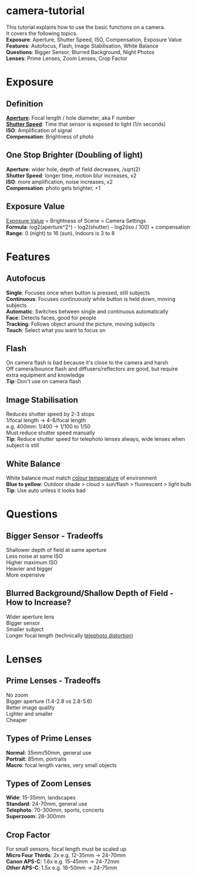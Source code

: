 # camera-tutorial  
This tutorial explains how to use the basic functions on a camera.  
It covers the following topics.  
__Exposure__: Aperture, Shutter Speed, ISO, Compensation, Exposure Value  
__Features__: Autofocus, Flash, Image Stabilisation, White Balance  
__Questions__: Bigger Sensor, Blurred Background, Night Photos  
__Lenses__: Prime Lenses, Zoom Lenses, Crop Factor  
  
# Exposure  
  
## Definition  
[__Aperture__](https://en.wikipedia.org/wiki/Aperture#In_photography): Focal length / hole diameter, aka F number  
[__Shutter Speed__](https://en.wikipedia.org/wiki/Shutter_speed): Time that sensor is exposed to light (1/n seconds)  
__ISO__: Amplification of signal  
__Compensation__: Brightness of photo  
  
## One Stop Brighter (Doubling of light)  
__Aperture__: wider hole, depth of field decreases, /sqrt(2)  
__Shutter Speed__: longer time, motion blur increases, x2  
__ISO__: more amplification, noise increases, x2  
__Compensation__: photo gets brighter, +1  
  
## Exposure Value  
[Exposure Value](https://en.wikipedia.org/wiki/Exposure_value) = Brightness of Scene = Camera Settings  
__Formula__: log2(aperture^2^) - log2(shutter) - log2(iso / 100) + compensation  
__Range__: 0 (night) to 16 (sun), Indoors is 3 to 8  
  
# Features  
  
## Autofocus  
__Single__: Focuses once when button is pressed, still subjects  
__Continuous__: Focuses continuously while button is held down, moving subjects  
__Automatic__: Switches between single and continuous automatically  
__Face__: Detects faces, good for people  
__Tracking__: Follows object around the picture, moving subjects  
__Touch__: Select what you want to focus on  
  
## Flash  
On camera flash is bad because it's close to the camera and harsh  
Off camera/bounce flash and diffusers/reflectors are good, but require extra equipment and knowledge  
__Tip__: Don't use on camera flash  
  
## Image Stabilisation  
Reduces shutter speed by 2-3 stops  
1/focal length -> 4-8/focal length  
e.g. 400mm: 1/400 -> 1/100 to 1/50  
Must reduce shutter speed manually  
__Tip__: Reduce shutter speed for telephoto lenses always, wide lenses when subject is still  
  
## White Balance  
White balance must match [colour temperature](https://en.wikipedia.org/wiki/Color_temperature) of environment  
__Blue to yellow__: Outdoor shade > cloud > sun/flash > fluorescent > light bulb  
__Tip__: Use auto unless it looks bad  
  
# Questions  
  
## Bigger Sensor - Tradeoffs  
Shallower depth of field at same aperture  
Less noise at same ISO  
Higher maximum ISO  
Heavier and bigger  
More expensive  
  
## Blurred Background/Shallow Depth of Field - How to Increase?  
Wider aperture lens  
Bigger sensor  
Smaller subject  
Longer focal length (technically [telephoto distortion](https://en.wikipedia.org/wiki/Perspective_distortion_(photography)))  
  
# Lenses  
  
## Prime Lenses - Tradeoffs  
No zoom  
Bigger aperture (1.4-2.8 vs 2.8-5.6)  
Better image quality  
Lighter and smaller  
Cheaper  
  
## Types of Prime Lenses  
__Normal__: 35mm/50mm, general use  
__Portrait__: 85mm, portraits  
__Macro__: focal length varies, very small objects  
  
## Types of Zoom Lenses  
__Wide__: 15-35mm, landscapes  
__Standard__: 24-70mm, general use  
__Telephoto__: 70-300mm, sports, concerts  
__Superzoom__: 28-300mm  
  
## Crop Factor  
For small sensors, focal length must be scaled up  
__Micro Four Thirds__: 2x e.g. 12-35mm -> 24-70mm  
__Canon APS-C__: 1.6x e.g. 15-45mm -> 24-72mm  
__Other APS-C__: 1.5x e.g. 16-50mm -> 24-75mm  
  
